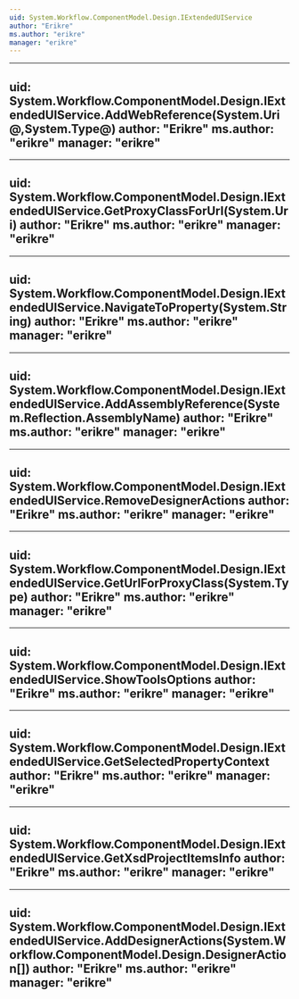```yaml
---
uid: System.Workflow.ComponentModel.Design.IExtendedUIService
author: "Erikre"
ms.author: "erikre"
manager: "erikre"
---
```


---
uid: System.Workflow.ComponentModel.Design.IExtendedUIService.AddWebReference(System.Uri@,System.Type@)
author: "Erikre"
ms.author: "erikre"
manager: "erikre"
---

---
uid: System.Workflow.ComponentModel.Design.IExtendedUIService.GetProxyClassForUrl(System.Uri)
author: "Erikre"
ms.author: "erikre"
manager: "erikre"
---

---
uid: System.Workflow.ComponentModel.Design.IExtendedUIService.NavigateToProperty(System.String)
author: "Erikre"
ms.author: "erikre"
manager: "erikre"
---

---
uid: System.Workflow.ComponentModel.Design.IExtendedUIService.AddAssemblyReference(System.Reflection.AssemblyName)
author: "Erikre"
ms.author: "erikre"
manager: "erikre"
---

---
uid: System.Workflow.ComponentModel.Design.IExtendedUIService.RemoveDesignerActions
author: "Erikre"
ms.author: "erikre"
manager: "erikre"
---

---
uid: System.Workflow.ComponentModel.Design.IExtendedUIService.GetUrlForProxyClass(System.Type)
author: "Erikre"
ms.author: "erikre"
manager: "erikre"
---

---
uid: System.Workflow.ComponentModel.Design.IExtendedUIService.ShowToolsOptions
author: "Erikre"
ms.author: "erikre"
manager: "erikre"
---

---
uid: System.Workflow.ComponentModel.Design.IExtendedUIService.GetSelectedPropertyContext
author: "Erikre"
ms.author: "erikre"
manager: "erikre"
---

---
uid: System.Workflow.ComponentModel.Design.IExtendedUIService.GetXsdProjectItemsInfo
author: "Erikre"
ms.author: "erikre"
manager: "erikre"
---

---
uid: System.Workflow.ComponentModel.Design.IExtendedUIService.AddDesignerActions(System.Workflow.ComponentModel.Design.DesignerAction[])
author: "Erikre"
ms.author: "erikre"
manager: "erikre"
---
